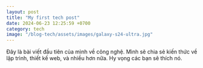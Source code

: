 ```yaml
---
layout: post
title: "My first tech post"
date: 2024-06-23 12:25:59 +0700
category: tech
image: "/blog-tech/assets/images/galaxy-s24-ultra.jpg"
---
```


Đây là bài viết đầu tiên của mình về công nghệ. Mình sẽ chia sẻ kiến thức về lập trình, thiết kế web, và nhiều hơn nữa. Hy vọng các bạn sẽ thích nó.
